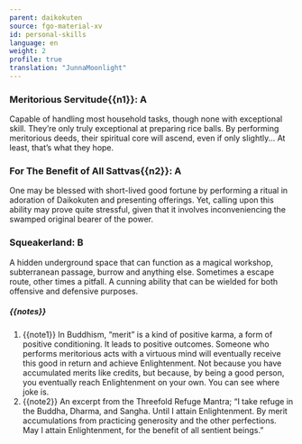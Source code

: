 ```yaml
---
parent: daikokuten
source: fgo-material-xv
id: personal-skills
language: en
weight: 2
profile: true
translation: "JunnaMoonlight"
---
```


### Meritorious Servitude{{n1}}: A

Capable of handling most household tasks, though none with exceptional skill. They’re only truly exceptional at preparing rice balls. By performing meritorious deeds, their spiritual core will ascend, even if only slightly... At least, that’s what they hope.

### For The Benefit of All Sattvas{{n2}}: A

One may be blessed with short-lived good fortune by performing a ritual in adoration of Daikokuten and presenting offerings. Yet, calling upon this ability may prove quite stressful, given that it involves inconveniencing the swamped original bearer of the power.

### Squeakerland: B

A hidden underground space that can function as a magical workshop, subterranean passage, burrow and anything else. Sometimes a escape route, other times a pitfall. A cunning ability that can be wielded for both offensive and defensive purposes.

##### {{notes}}

1. {{note1}} In Buddhism, “merit” is a kind of positive karma, a form of positive conditioning. It leads to positive outcomes. Someone who performs meritorious acts with a virtuous mind will eventually receive this good in return and achieve Enlightenment. Not because you have accumulated merits like credits, but because, by being a good person, you eventually reach Enlightenment on your own. You can see where joke is.
2. {{note2}} An excerpt from the Threefold Refuge Mantra; “I take refuge in the Buddha, Dharma, and Sangha. Until I attain Enlightenment. By merit accumulations from practicing generosity and the other perfections. May I attain Enlightenment, for the benefit of all sentient beings.”
